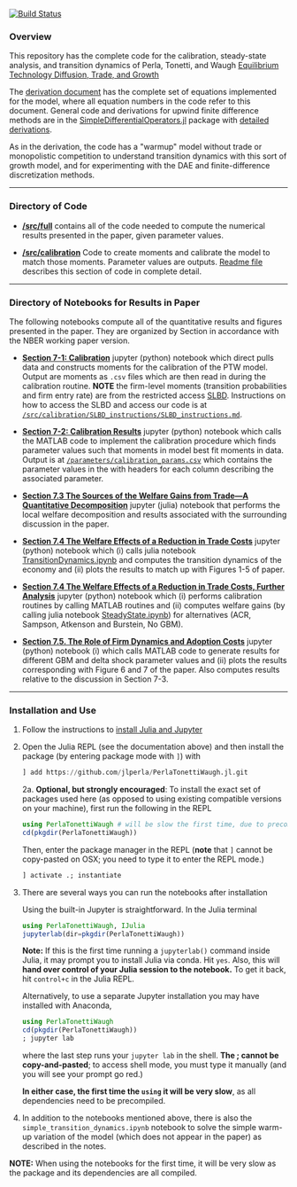 [![Build Status](https://travis-ci.com/jlperla/PerlaTonettiWaugh.jl.svg?token=G6ge79qYLosYiRGJBp1G&branch=master)](https://travis-ci.com/jlperla/PerlaTonettiWaugh.jl)

### Overview

This repository has the complete code for the calibration, steady-state analysis, and transition dynamics of Perla, Tonetti, and Waugh [Equilibrium Technology Diffusion, Trade, and Growth](http://christophertonetti.com/files/papers/PerlaTonettiWaugh_DiffusionTradeAndGrowth.pdf)

The [derivation document](/docs/numerical_algorithm.pdf) has the complete set of equations implemented for the model, where all equation numbers in the code refer to this document.  General code and derivations for upwind finite difference methods are in the [SimpleDifferentialOperators.jl](https://github.com/QuantEcon/SimpleDifferentialOperators.jl) package with [detailed derivations](https://github.com/QuantEcon/SimpleDifferentialOperators.jl/releases/download/dev/discretized-differential-operator-derivation.pdf).

As in the derivation, the code has a "warmup" model without trade or monopolistic competition to understand transition dynamics with this sort of growth model, and for experimenting with the DAE and finite-difference discretization methods.

---
### Directory of Code

* **[/src/full](/src/full)** contains all of the code needed to compute the numerical results presented in the paper, given parameter values.

* **[/src/calibration](/src/calibration)** Code to create moments and calibrate the model to match those moments. Parameter values are outputs. [Readme file](/src/calibration/README.md) describes this section of code in complete detail.

---
### Directory of Notebooks for Results in Paper

The following notebooks compute all of the quantitative results and figures presented in the paper. They are organized by Section in accordance with the NBER working paper version.

- **[Section 7-1: Calibration](section_7-1.ipynb)** jupyter (python) notebook which direct pulls data and constructs moments for the calibration of the PTW model. Output are moments as ``.csv`` files which are then read in during the calibration routine. **NOTE** the firm-level moments (transition probabilities and firm entry rate) are from the restricted access [SLBD](https://www.census.gov/programs-surveys/ces/data/public-use-data/synthetic-longitudinal-business-database.html). Instructions on how to access the SLBD and access our code is at [``/src/calibration/SLBD_instructions/SLBD_instructions.md``](/src/calibration/SLBD_instructions/SLBD_instructions.md).

- **[Section 7-2: Calibration Results](section_7-2.ipynb)** jupyter (python) notebook which calls the MATLAB code to implement the calibration procedure which finds parameter values such that moments in model best fit moments in data. Output is at [``/parameters/calibration_params.csv``](/parameters/calibration_params.csv) which contains the parameter values in the with headers for each column describing the associated parameter.

- **[Section 7.3 The Sources of the Welfare Gains from Trade—A Quantitative Decomposition](section_7-3.ipynb)** jupyter (julia) notebook that performs the local welfare decomposition and results associated with the surrounding discussion in the paper.

- **[Section 7.4 The Welfare Effects of a Reduction in Trade Costs](section_7-4_main.ipynb)** jupyter (python) notebook which (i) calls julia notebook [TransitionDynamics.ipynb](TransitionDynamics.ipynb) and computes the transition dynamics of the economy and (ii) plots the results to match up with Figures 1-5 of paper.

- **[Section 7.4 The Welfare Effects of a Reduction in Trade Costs, Further Analysis](section_7-4_more.ipynb)** jupyter (python) notebook which (i) performs calibration routines by calling MATLAB routines and (ii) computes welfare gains (by calling julia notebook [SteadyState.ipynb](SteadyState.ipynb)) for alternatives (ACR, Sampson, Atkenson and Burstein, No GBM).

- **[Section 7.5. The Role of Firm Dynamics and Adoption Costs](section_7-5.ipynb)** jupyter (python) notebook (i) which calls MATLAB code to generate results for different GBM and delta shock parameter values and (ii) plots the results corresponding with Figure 6 and 7 of the paper. Also computes results relative to the discussion in Section 7-3.

---
### Installation and Use

1. Follow the instructions to [install Julia and Jupyter](https://lectures.quantecon.org/jl/getting_started.html)

2. Open the Julia REPL (see the documentation above) and then install the package (by entering package mode with `]`) with

    ```julia
    ] add https://github.com/jlperla/PerlaTonettiWaugh.jl.git
    ```

   2a. **Optional, but strongly encouraged**: To install the exact set of packages used here (as opposed to using existing compatible versions on your machine), first run the following in the REPL

      ```julia
      using PerlaTonettiWaugh # will be slow the first time, due to precompilation
      cd(pkgdir(PerlaTonettiWaugh))
      ```
      Then, enter the package manager in the REPL  (**note** that `]` cannot be copy-pasted on OSX; you need to type it to enter the REPL mode.)
      ```julia
      ] activate .; instantiate
      ```

3. There are several ways you can run the notebooks after installation

    Using the built-in Jupyter is straightforward.  In the Julia terminal
    ```julia
    using PerlaTonettiWaugh, IJulia
    jupyterlab(dir=pkgdir(PerlaTonettiWaugh))
    ```

   **Note:** If this is the first time running a `jupyterlab()` command inside Julia, it may prompt you to install Julia via conda. Hit `yes`. Also, this will **hand over control of your Julia session to the notebook.** To get it back, hit `control+c` in the Julia REPL.

    Alternatively, to use a separate Jupyter installation you may have installed with Anaconda,
    ```julia
    using PerlaTonettiWaugh
    cd(pkgdir(PerlaTonettiWaugh))
    ; jupyter lab
    ```
    where the last step runs your `jupyter lab` in the shell. **The ; cannot be copy-and-pasted**; to access shell mode, you must type it manually (and you will see your prompt go red.)

    **In either case, the first time the `using` it will be very slow**, as all dependencies need to be precompiled.

4. In addition to the notebooks mentioned above, there is also the `simple_transition_dynamics.ipynb` notebook to solve the simple warm-up variation of the model (which does not appear in the paper) as described in the notes.

**NOTE:** When using the notebooks for the first time, it will be very slow as the package and its dependencies are all compiled.
